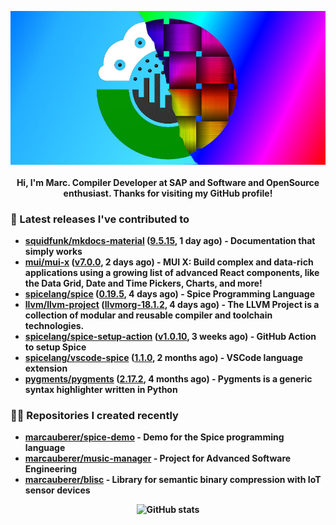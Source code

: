 <p align="center">
	<img src="https://raw.githubusercontent.com/marcauberer/marcauberer/master/images/frontpage-image.jpg">
	<br><br>
	<b>Hi, I'm Marc. Compiler Developer at SAP and Software and OpenSource enthusiast. Thanks for visiting my GitHub profile!
</p>

### 🚀 Latest releases I've contributed to


- [squidfunk/mkdocs-material](https://github.com/squidfunk/mkdocs-material) ([9.5.15](https://github.com/squidfunk/mkdocs-material/releases/tag/9.5.15), 1 day ago) - Documentation that simply works
- [mui/mui-x](https://github.com/mui/mui-x) ([v7.0.0](https://github.com/mui/mui-x/releases/tag/v7.0.0), 2 days ago) - MUI X: Build complex and data-rich applications using a growing list of advanced React components, like the Data Grid, Date and Time Pickers, Charts, and more!
- [spicelang/spice](https://github.com/spicelang/spice) ([0.19.5](https://github.com/spicelang/spice/releases/tag/0.19.5), 4 days ago) - Spice Programming Language
- [llvm/llvm-project](https://github.com/llvm/llvm-project) ([llvmorg-18.1.2](https://github.com/llvm/llvm-project/releases/tag/llvmorg-18.1.2), 4 days ago) - The LLVM Project is a collection of modular and reusable compiler and toolchain technologies.
- [spicelang/spice-setup-action](https://github.com/spicelang/spice-setup-action) ([v1.0.10](https://github.com/spicelang/spice-setup-action/releases/tag/v1.0.10), 3 weeks ago) - GitHub Action to setup Spice 
- [spicelang/vscode-spice](https://github.com/spicelang/vscode-spice) ([1.1.0](https://github.com/spicelang/vscode-spice/releases/tag/1.1.0), 2 months ago) - VSCode language extension
- [pygments/pygments](https://github.com/pygments/pygments) ([2.17.2](https://github.com/pygments/pygments/releases/tag/2.17.2), 4 months ago) - Pygments is a generic syntax highlighter written in Python

### 👨‍💻 Repositories I created recently
- [marcauberer/spice-demo](https://github.com/marcauberer/spice-demo) - Demo for the Spice programming language
- [marcauberer/music-manager](https://github.com/marcauberer/music-manager) - Project for Advanced Software Engineering
- [marcauberer/blisc](https://github.com/marcauberer/blisc) - Library for semantic binary compression with IoT sensor devices

<p align="center">
	<img src="https://github-readme-stats.vercel.app/api?username=marcauberer&show_icons=true&theme=dark" alt="GitHub stats">
</p>

